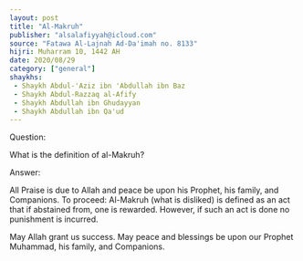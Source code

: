 ```yaml
---
layout: post
title: "Al-Makruh"
publisher: "alsalafiyyah@icloud.com"
source: "Fatawa Al-Lajnah Ad-Da'imah no. 8133"
hijri: Muharram 10, 1442 AH
date: 2020/08/29
category: ["general"]
shaykhs: 
 - Shaykh Abdul-'Aziz ibn 'Abdullah ibn Baz
 - Shaykh Abdul-Razzaq al-Afify
 - Shaykh Abdullah ibn Ghudayyan
 - Shaykh Abdullah ibn Qa'ud
---
```


Question: 

What is the definition of al-Makruh?

Answer:

All Praise is due to Allah and peace be upon his Prophet, his family, and Companions. To proceed: Al-Makruh (what is disliked) is defined as an act that if abstained from, one is rewarded. However, if such an act is done no punishment is incurred.

May Allah grant us success. May peace and blessings be upon our Prophet Muhammad, his family, and Companions.